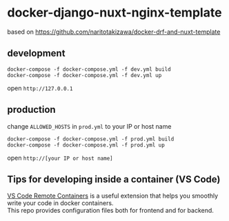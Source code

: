 # docker-django-nuxt-nginx-template

based on https://github.com/naritotakizawa/docker-drf-and-nuxt-template

## development

```
docker-compose -f docker-compose.yml -f dev.yml build
docker-compose -f docker-compose.yml -f dev.yml up
```

open `http://127.0.0.1`

## production

change `ALLOWED_HOSTS` in `prod.yml` to your IP or host name

```
docker-compose -f docker-compose.yml -f prod.yml build
docker-compose -f docker-compose.yml -f prod.yml up
```

open `http://[your IP or host name]`

## Tips for developing inside a container (VS Code)

[VS Code Remote Containers](https://code.visualstudio.com/docs/remote/containers) is a useful extension that helps you smoothly write your code in docker containers.  
This repo provides configuration files both for frontend and for backend.